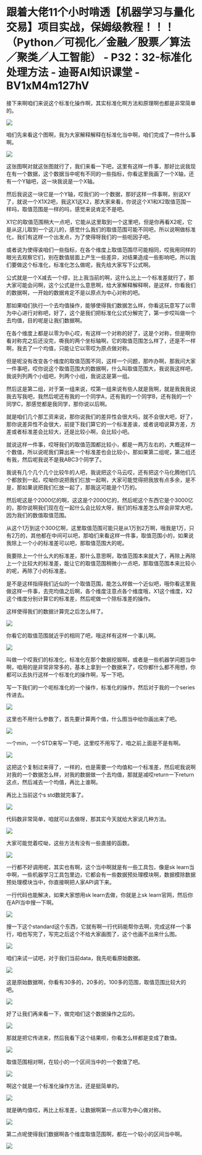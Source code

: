 # 跟着大佬11个小时啃透【机器学习与量化交易】项目实战，保姆级教程！！！（Python／可视化／金融／股票／算法／聚类／人工智能） - P32：32-标准化处理方法 - 迪哥AI知识课堂 - BV1xM4m127hV

接下来啊咱们来说这个标准化操作啊，其实标准化啊方法和原理啊也都是非常简单的。

![](img/0fe5a0328696cdaf528959290c374cb5_1.png)

咱们先来看这个图啊，我为大家解释解释在标准化当中啊，咱们完成了一件什么事啊。

![](img/0fe5a0328696cdaf528959290c374cb5_3.png)

这张图啊对就这张图就行了，我们来看一下吧，这里有这样一件事，那好比说我现在有一个数据，这个数据当中呢有不同的一些指标，你看这里我画了一个X轴，还有一个Y轴吧，这一块我说是一个X轴。

然后我说这一块它是一个Y轴，哎我们的一个数据，那好这样一件事啊，别说XY了，就说一个X1X2吧，我这X1这X2，那大家来看，你说这个X1和X2取值范围一样吗，取值范围是一样的吗，感觉来说肯定不是吧。

X1它的取值范围稍大一点吧，它能从这里取到一个这里吧，但是你再看X2呢，它是从这儿取到一个这儿的，感觉什么我们的取值范围可能不同吧，所以说啊做标准化，我们有这样一个出发点，为了使得呀我们的一些呃因子吧。

或者说为使得诶咱们一些指标，在各个维度上取值范围尽可能相同，哎我用同样的眼光去观察它们，别在数值层面上产生一些差异，对结果造成一些影响吧，所以我们要做这个标准化，标准化怎么做呢，我先给大家写下公式啊。

公式就是一个X减去一个缪，比上我当前的啊，这什么比上一个标准差就行了，那大家可能会问啊，这个公式是什么意思啊，给大家解释解释啊，是这样，你看我们的数据啊，一开始的数据肯定不是以原点为中心对称的吧。

那如果咱们执行一个去均值操作，能够使得我们数据怎么样，你看这玩意写了以零为中心进行对称吧，好了，这个是我们把标准化公式分解完了，第一步哎叫做一个去均值，目的呢是让我们数据啊。

在各个维度上都是以零为中心哎，有这样一个对称的好了，这是个对称，但是啊你看对称完之后还没完，嘶我的两个坐标轴啊，它的取值范围怎么样了，还是不一样啊，我去了一个均值，只能让它以零哎为原点做对称。

但是呢没有改变各个维度的取值范围不同，这样一个问题，那咋办啊，那我问大家一件事吧，哎你说这个取值范围大的数据啊，什么叫取值范围大，我说我这样吧，我说列列两个小组吧，列两个小组，我说这是第一组。

然后这是第二组，对于第一组来说，哎第一组来说有些人就是我啊，就是我我我说我去写我吧，我然后呢还有我的一个同学A，还有我的一个同学B，还有我的一个同学C，那感觉都是我同学，那你说以后啊。

就是咱们几个那工资来说，那你说我们的差异性会很大吗，就不会很大吧，好了，那你说差异性不会很大，前提下我们算它的一个标准差诶，或者说咱说算方差，方差或者标准差会比较大，还是比较小啊，会比较小吧。

就说这样一件事，哎呀我们的取值范围都比较小，都是一两万左右的，大概这样一个数值，所以说呢我们算出来一个标准差也会比较小，那如果第二组呢，第二组还有我，然后呢我说不是我ABC3个同学了。

我说有几个几个几个比较牛的人吧，我说把这个马云哎，还有把这个马化腾他们几个都放到一起，哎呦你说把我们仨放一起啊，大家可能觉得把我放有点多余，是不是，那如果说把我们仨放一起了，那我这可能是个1万的。

然后呢这是个2000亿的啊，这这是个2000亿的，然后呢这个东西它是个3000亿的，那你说啊我们现在在一起什么会比较大呀，我们的标准差怎么样会非常大吧，因为我们的数值取值范围。

从这个1万到这个300亿啊，这里取值范围可能只是从1万到2万啊，哦我是1万，只有2万的，其他都在中间可以吧，那咱们来看这样一件事，取值范围小的，如果说我除上一个小的标准差可以吧，那取值范围大的呢。

我要除上一个什么大的标准差，那什么意思啊，取值范围本来就大了，再除上再除上一个比较大的标准差，能让它的取值范围稍微小一点吧，那取值范围本来比较小的呢，再除了小的标准差。

是不是这样指得我们近似的一个取值范围，能怎么样做一个近似吧，哦你看这里我做这样一件事，去完均值之后啊，各个维度注意点各个维度哦，X1这个维度，X2这个维度分别计算它的标准差，然后呢做一个除标准差的操作。

这样使得我们的数据计算完之后怎么样了。

![](img/0fe5a0328696cdaf528959290c374cb5_5.png)

你看它的取值范围就近乎的相同了吧，哦这样有这样一个事儿啊。

![](img/0fe5a0328696cdaf528959290c374cb5_7.png)

叫做一个哎我们的标准化，标准化在那个数据挖掘啊，或者是一些机器学问题当中啊，咱用的是非常非常多的，基本上拿到一个数据来了，哎你都什么都不用想，你都可以去执行这样一个标准化的操作啊，写一下吧。

写一下我们的一个呃标准化的一个操作，标准化的操作，然后对于我的一个series传进去。

![](img/0fe5a0328696cdaf528959290c374cb5_9.png)

这里也不用什么参数了，首先要计算两个值，什么图当中给你画出来了吧。

![](img/0fe5a0328696cdaf528959290c374cb5_11.png)

一个min，一个STD来写一下吧，这里哎不用写了，咱之前上面是不是有啊。

![](img/0fe5a0328696cdaf528959290c374cb5_13.png)

这把这个复制过来得了，一样的，也是需要一个均值和一个标准差，然后呢我说啊对我的一个数据怎么样，对我的数据做一个去均值，那就是减哎return一下return这点，然后减去一个均值，再比上谁啊。

再比上当前这个s std数就完事了。

![](img/0fe5a0328696cdaf528959290c374cb5_15.png)

代码数非常简单，咱就可以去做呀，那其实今天就给大家说几种方法。

![](img/0fe5a0328696cdaf528959290c374cb5_17.png)

大家可能觉着哎呦，这些方法有没有一些直接的函数。

![](img/0fe5a0328696cdaf528959290c374cb5_19.png)

一行都不好调用呢，其实也有啊，这个当中啊就是有一些工具包，像是sk learn当中啊，一些机器学习工具包里边，它都会有一些数据预处理模块啊，数据模除数据预处理模块当中，你直接啊把人家API调下来。

一行代码也能解决，如果大家想用sk learn去做，你就是上sk learn官网，然后你在API当中搜一下啊。



![](img/0fe5a0328696cdaf528959290c374cb5_21.png)

搜一下这个standard这个东西，它就有啊一行代码能帮你去啊，完成这样一个事行，咱也写完了，写完之后这个不给大家画图了，这个也画不出来什么图。



![](img/0fe5a0328696cdaf528959290c374cb5_23.png)

咱们来试一试吧，对于我们当前data，我先呃看原始数据。

![](img/0fe5a0328696cdaf528959290c374cb5_25.png)

这是原始数据啊，你看有30多的，20多的，100多的范围，取值范围比较大的吧。

![](img/0fe5a0328696cdaf528959290c374cb5_27.png)

好了让我们再来看一下，做完咱们这个数据操作之后的。

![](img/0fe5a0328696cdaf528959290c374cb5_29.png)

那就是把它传进来，然后我看下这个结果呗，你看怎么样都是变成了数值。

![](img/0fe5a0328696cdaf528959290c374cb5_31.png)

取值范围相对啊，在较小的一个区间当中的一个数值了吧。

![](img/0fe5a0328696cdaf528959290c374cb5_33.png)

啊这个就是一个标准化操作方法，还是挺简单的。

![](img/0fe5a0328696cdaf528959290c374cb5_35.png)

就是确均值哎，再比上标准差，让数据啊第一点以零为中心做对称。

![](img/0fe5a0328696cdaf528959290c374cb5_37.png)

第二点呢使得我们数据啊各个维度取值范围啊，都在一个较小的区间当中啊。

![](img/0fe5a0328696cdaf528959290c374cb5_39.png)